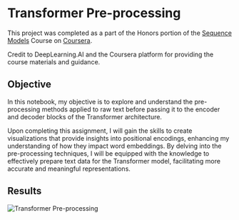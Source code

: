 
# Transformer Pre-processing

This project was completed as a part of the Honors portion of the [Sequence Models](https://www.coursera.org/learn/nlp-sequence-models) Course on [Coursera](https://www.coursera.org/).

Credit to DeepLearning.AI and the Coursera platform for providing the course materials and guidance.

## Objective

In this notebook, my objective is to explore and understand the pre-processing methods applied to raw text before passing it to the encoder and decoder blocks of the Transformer architecture.

Upon completing this assignment, I will gain the skills to create visualizations that provide insights into positional encodings, enhancing my understanding of how they impact word embeddings. By delving into the pre-processing techniques, I will be equipped with the knowledge to effectively prepare text data for the Transformer model, facilitating more accurate and meaningful representations.
## Results

![Transformer Pre-processing](https://blogger.googleusercontent.com/img/b/R29vZ2xl/AVvXsEiNjXhhEzcXdFMFoKqhF3cFp9XLsEnPuo9YfAWjJXRSXScfz_SemvrtbF0y1Xw5-pihB-fSd77wW4Q1_4jRO4CgBLUt8kLmIL7Op072buxS6w5Az7YXN6u8hxxCoso0bg9em75H3l7un48XaWBOr6k4QmofxMUDxuLospqFu2gQzAZuEb-GPPSpb-pFL0s/s1600/transformer-pre-processing.png)